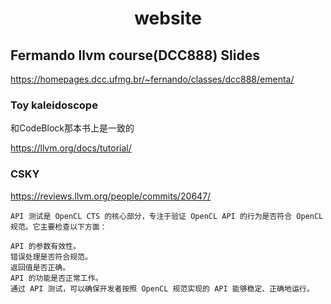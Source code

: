 <h1 align="center">website</h1>


## Fermando llvm course(DCC888) Slides

https://homepages.dcc.ufmg.br/~fernando/classes/dcc888/ementa/





### Toy kaleidoscope

和CodeBlock那本书上是一致的

https://llvm.org/docs/tutorial/





### CSKY

https://reviews.llvm.org/people/commits/20647/



```shell
API 测试是 OpenCL CTS 的核心部分，专注于验证 OpenCL API 的行为是否符合 OpenCL 规范。它主要检查以下方面：

API 的参数有效性。
错误处理是否符合规范。
返回值是否正确。
API 的功能是否正常工作。
通过 API 测试，可以确保开发者按照 OpenCL 规范实现的 API 能够稳定、正确地运行。
```

